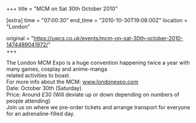 +++
title = "MCM on Sat 30th October 2010"

[extra]
time = "07:00:30"
end_time = "2010-10-30T19:08:00Z"
location = "London"

original = "https://uwcs.co.uk/events/mcm-on-sat-30th-october-2010-1474489041972/"    
+++

The London MCM Expo is a huge convention happening twice a year with many games, cosplay and anime-manga  
related activities to boast.  
For more info about the MCM: www.londonexpo.com  
Date: October 30th (Saturday)  
Price: Around £30 (Will deviate up or down depending on numbers of people attending)  
Join us on where we pre-order tickets and arrange transport for everyone for an adrenaline-filled day.

